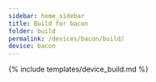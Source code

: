 ```yaml
---
sidebar: home_sidebar
title: Build for bacon
folder: build
permalink: /devices/bacon/build/
device: bacon
---
```

{% include templates/device_build.md %}
